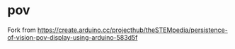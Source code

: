 # pov
Fork from https://create.arduino.cc/projecthub/theSTEMpedia/persistence-of-vision-pov-display-using-arduino-583d5f
